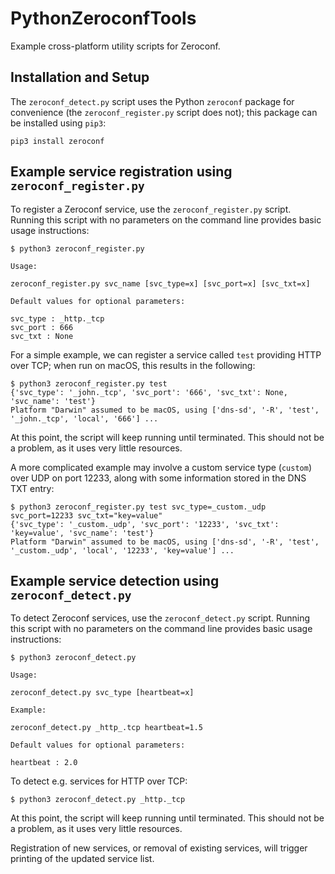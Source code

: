 # PythonZeroconfTools

Example cross-platform utility scripts for Zeroconf.

## Installation and Setup

The `zeroconf_detect.py` script uses the Python `zeroconf` package for convenience (the `zeroconf_register.py` script does not); this package can be installed using `pip3`:

```
pip3 install zeroconf
```

## Example service registration using `zeroconf_register.py`

To register a Zeroconf service, use the `zeroconf_register.py` script. Running this script with no parameters on the command line provides basic usage instructions:

```
$ python3 zeroconf_register.py 

Usage:

zeroconf_register.py svc_name [svc_type=x] [svc_port=x] [svc_txt=x]

Default values for optional parameters:

svc_type : _http._tcp
svc_port : 666
svc_txt : None
```

For a simple example, we can register a service called `test` providing HTTP over TCP; when run on macOS, this results in the following:

```
$ python3 zeroconf_register.py test
{'svc_type': '_john._tcp', 'svc_port': '666', 'svc_txt': None, 'svc_name': 'test'}
Platform "Darwin" assumed to be macOS, using ['dns-sd', '-R', 'test', '_john._tcp', 'local', '666'] ...
```

At this point, the script will keep running until terminated. This should not be a problem, as it uses very little resources.

A more complicated example may involve a custom service type (`custom`) over UDP on port 12233, along with some information stored in the DNS TXT entry:

```
$ python3 zeroconf_register.py test svc_type=_custom._udp  svc_port=12233 svc_txt="key=value"
{'svc_type': '_custom._udp', 'svc_port': '12233', 'svc_txt': 'key=value', 'svc_name': 'test'}
Platform "Darwin" assumed to be macOS, using ['dns-sd', '-R', 'test', '_custom._udp', 'local', '12233', 'key=value'] ...
```

## Example service detection using `zeroconf_detect.py`

To detect Zeroconf services, use the `zeroconf_detect.py` script. Running this script with no parameters on the command line provides basic usage instructions:


```
$ python3 zeroconf_detect.py

Usage:

zeroconf_detect.py svc_type [heartbeat=x]

Example:

zeroconf_detect.py _http_.tcp heartbeat=1.5

Default values for optional parameters:

heartbeat : 2.0
```

To detect e.g. services for HTTP over TCP:

```
$ python3 zeroconf_detect.py _http._tcp
```

At this point, the script will keep running until terminated. This should not be a problem, as it uses very little resources.

Registration of new services, or removal of existing services, will trigger printing of the updated service list.
